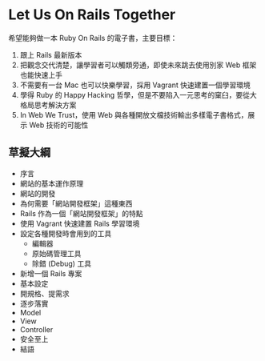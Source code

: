 # Let Us On Rails Together

希望能夠做一本 Ruby On Rails 的電子書，主要目標：

1. 跟上 Rails 最新版本
2. 把觀念交代清楚，讓學習者可以觸類旁通，即使未來跳去使用別家 Web 框架也能快速上手
3. 不需要有一台 Mac 也可以快樂學習，採用 Vagrant 快速建置一個學習環境
4. 學得 Ruby 的 Happy Hacking 哲學，但是不要陷入一元思考的窠臼，要從大格局思考解決方案
5. In Web We Trust，使用 Web 與各種開放文檔技術輸出多樣電子書格式，展示 Web 技術的可能性

## 草擬大綱

* 序言
* 網站的基本運作原理
* 網站的開發
* 為何需要「網站開發框架」這種東西
* Rails 作為一個「網站開發框架」的特點
* 使用 Vagrant 快速建置 Rails 學習環境
* 設定各種開發時會用到的工具
    * 編輯器
    * 原始碼管理工具
    * 除錯 (Debug) 工具
* 新增一個 Rails 專案
* 基本設定
* 開規格、提需求
* 逐步落實
* Model
* View
* Controller
* 安全至上
* 結語
